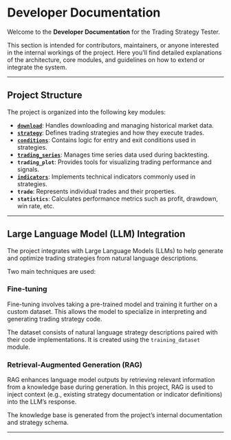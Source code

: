 # Developer Documentation

Welcome to the **Developer Documentation** for the Trading Strategy Tester.

This section is intended for contributors, maintainers, or anyone interested in the internal workings of the project. Here you'll find detailed explanations of the architecture, core modules, and guidelines on how to extend or integrate the system.

---

## Project Structure

The project is organized into the following key modules:

- [**`download`**](modules/download.md): Handles downloading and managing historical market data.
- [**`strategy`**](modules/strategy.md): Defines trading strategies and how they execute trades.
- [**`conditions`**](modules/conditions/index.md): Contains logic for entry and exit conditions used in strategies.
- [**`trading_series`**](modules/trading_series.md): Manages time series data used during backtesting.
- **`trading_plot`**: Provides tools for visualizing trading performance and signals.
- [**`indicators`**](modules/indicators.md): Implements technical indicators commonly used in strategies.
- **`trade`**: Represents individual trades and their properties.
- **`statistics`**: Calculates performance metrics such as profit, drawdown, win rate, etc.

---

## Large Language Model (LLM) Integration

The project integrates with Large Language Models (LLMs) to help generate and optimize trading strategies from natural language descriptions.

Two main techniques are used:

### Fine-tuning

Fine-tuning involves taking a pre-trained model and training it further on a custom dataset. This allows the model to specialize in interpreting and generating trading strategy code.

The dataset consists of natural language strategy descriptions paired with their code implementations. It is created using the `training_dataset` module.

### Retrieval-Augmented Generation (RAG)

RAG enhances language model outputs by retrieving relevant information from a knowledge base during generation. In this project, RAG is used to inject context (e.g., existing strategy documentation or indicator definitions) into the LLM’s response.

The knowledge base is generated from the project’s internal documentation and strategy schema.

---
